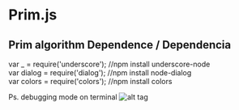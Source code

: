 # Prim.js
Prim algorithm
Dependence / Dependencia
--------------------------------
var _ = require('underscore');  //npm install underscore-node <br />
var dialog = require('dialog'); //npm install node-dialog <br />
var colors = require('colors'); //npm install colors <br />

Ps. debugging mode on terminal
![alt tag](http://s10.postimg.org/myxc6mw09/prim.png)

